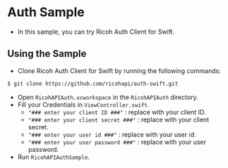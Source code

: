 # Auth Sample
* In this sample, you can try Ricoh Auth Client for Swift.

## Using the Sample
* Clone Ricoh Auth Client for Swift by running the following commands:
```sh
$ git clone https://github.com/ricohapi/auth-swift.git
```
* Open `RicohAPIAuth.xcworkspace` in the `RicohAPIAuth` directory.
* Fill your Credentials in `ViewController.swift`.
    * `"### enter your client ID ###"` : replace with your client ID.
    * `"### enter your client secret ###"` : replace with your client secret.
    * `"### enter your user id ###"` : replace with your user id.
    * `"### enter your user password ###"` : replace with your user password.
* Run `RicohAPIAuthSample`.
